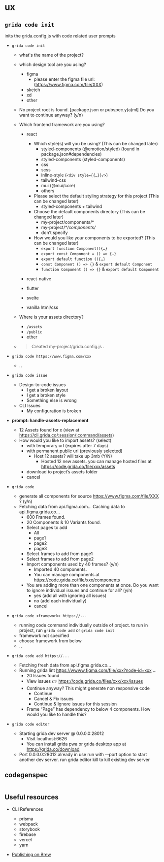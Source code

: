 # ux

## `grida code init`

inits the grida.config.js with code related user prompts

- `grida code init`

  - what's the name of the project?
  - which design tool are you using?
    - figma
      - please enter the figma file url: (https://www.figma.com/file/XXX)
    - sketch
    - xd
    - other
  - No project root is found. [package.json or pubspec.y(a)ml] Do you want to continue anyway? (y/n)
  - Which frontend framework are you using?

    - react

      - Which style(s) will you be using? (This can be changed later)
        - styled-components (@emotion/styled) (found in package.json#dependencies)
        - styled-components (styled-components)
        - css
        - scss
        - inline-style (`<div style={{…}}/>`)
        - tailwind-css
        - mui (@mui/core)
        - others
      - Please select the default styling strategy for this project (This can be changed later)
        - styled-components + tailwind
      - Choose the default components directory (This can be changed later)
        - my-project/components/\*
        - my-project/\*_/components/_
        - don’t specify
      - How would you like your components to be exported? (This can be changed later)
        - `export function Component(){…}`
        - `export const Component = () => {…}`
        - `export default function (){…}`
        - `const Component () => {}` & `export default Component`
        - `function Component () => {}` & `export default Component`

    - react-native
    - flutter
    - svelte
    - vanilla html/css

  - Where is your assets directory?
    - `/assets`
    - `/public`
    - other
  - > Created my-project/grida.config.js .

- `grida code https://www.figma.com/xxx`

  - ..

- `grida code issue`

  - Design-to-code issues
    - I get a broken layout
    - I get a broken style
    - Something else is wrong
  - CLI Issues
    - My configuration is broken

- **prompt: handle-assets-replacement**

  - 12 Assets found for x (view at https://cli.grida.co/:session/:command/assets)
  - How would you like to import assets? (select)
    - with temporary url (expires after 7 days)
    - with permanent public url (previously selected)
      - Host 12 assets? will take up 3mb (Y/N)
        - Hosted 12 new assets. you can manage hosted files at https://code.grida.co/file/xxx/assets
    - download to project’s assets folder
    - cancel

- `grida code`

  - generate all components for source https://www.figma.com/file/XXX ? (y/n)
  - Fetching data from api.figma.com… Caching data to api.figma.grida.co…
    - 600 Frames found.
    - 20 Components & 10 Variants found.
    - Select pages to add
      - All
      - page1
      - page2
      - page3
    - Select frames to add from page1
    - Select frames to add from page2
    - Import components used by 40 frames? (y/n)
      - Imported 40 components.
      - You can manage components at https://code.grida.co/file/xxx/components
    - You are adding more than one components at once. Do you want to ignore individual issues and continue for all? (y/n)
      - yes (add all with ignoring all issues)
      - no (add each individually)
      - cancel

- `grida code <framework> https://...`

  - running code command individually outside of project. to run in project, run `grida code add` or `grida code init`
  - framework not specified
  - choose framework from below
  - ..

- `grida code add https://...`

  - Fetching fresh data from api.figma.grida.co…
  - Running grida lint https://wwww.figma.com/file/xxx?node-id=xxx …
    - 20 Issues found
    - View issues 👉 https://code.grida.co/files/xxx/xxx/issues
    - Continue anyway? This might generate non responsive code
      - Continue
      - Cancel & Fix issues
      - Continue & Ignore issues for this session
    - Frame “Page” has dependency to below 4 components. How would you like to handle this?

- `grida code editor`
  - Starting grida dev server @ 0.0.0.0:28012
    - Visit localhost:6626
    - You can install grida pwa or grida desktop app at https://grida.co/download
  - Port 0.0.0.0:28012 already in use run with --port option to start another dev server. run grida editor kill to kill existing dev server

## codegenspec

```json

```

## Useful resources

- CLI References

  - prisma
  - webpack
  - storybook
  - firebase
  - vercel
  - yarn

- [Publishing on Brew](https://bharathvaj.me/blog/how-to-publish-your-nodejs-project-on-homebrew)

